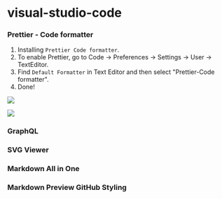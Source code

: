 # visual-studio-code

### Prettier - Code formatter

1. Installing `Prettier Code formatter`.
2. To enable Prettier, go to Code -> Preferences -> Settings -> User -> TextEditor.
3. Find `Default Formatter` in Text Editor and then select "Prettier-Code formatter".
4. Done!

![](https://github.com/hirokoymj/hiroko-frontend/blob/master/src/Assets/VC-DefaultFormatter.png)

![](https://github.com/hirokoymj/hiroko-frontend/blob/master/src/Assets/VC-Extensions.png)


### GraphQL

### SVG Viewer

### Markdown All in One

### Markdown Preview GitHub Styling


